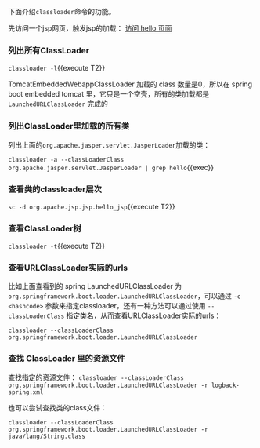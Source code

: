 下面介绍`classloader`命令的功能。

先访问一个jsp网页，触发jsp的加载： [访问 hello 页面]({{TRAFFIC_HOST1_80}}/hello)

### 列出所有ClassLoader

`classloader -l`{{execute T2}}

TomcatEmbeddedWebappClassLoader 加载的 class 数量是0，所以在 spring boot embedded tomcat 里，它只是一个空壳，所有的类加载都是 `LaunchedURLClassLoader` 完成的

### 列出ClassLoader里加载的所有类

列出上面的`org.apache.jasper.servlet.JasperLoader`加载的类：

`classloader -a --classLoaderClass org.apache.jasper.servlet.JasperLoader | grep hello`{{exec}}

### 查看类的classloader层次

`sc -d org.apache.jsp.jsp.hello_jsp`{{execute T2}}

### 查看ClassLoader树

`classloader -t`{{execute T2}}

### 查看URLClassLoader实际的urls

比如上面查看到的 spring LaunchedURLClassLoader 为 `org.springframework.boot.loader.LaunchedURLClassLoader`，可以通过 `-c <hashcode>` 参数来指定classloader，还有一种方法可以通过使用 `--classLoaderClass` 指定类名，从而查看URLClassLoader实际的urls：

`classloader --classLoaderClass org.springframework.boot.loader.LaunchedURLClassLoader`

### 查找 ClassLoader 里的资源文件

查找指定的资源文件： `classloader --classLoaderClass org.springframework.boot.loader.LaunchedURLClassLoader -r logback-spring.xml`

也可以尝试查找类的class文件：

`classloader --classLoaderClass org.springframework.boot.loader.LaunchedURLClassLoader -r java/lang/String.class`
